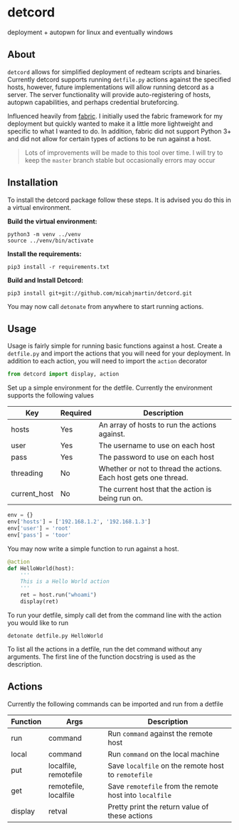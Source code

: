 # detcord
deployment + autopwn for linux and eventually windows

## About
`detcord` allows for simplified deployment of redteam scripts and binaries.
Currently detcord supports running `detfile.py` actions against the specified hosts, however, future
implementations will allow running detcord as a server. The server functionality will provide
auto-registering of hosts, autopwn capabilities, and perhaps credential bruteforcing.


Influenced heavily from [fabric](https://github.com/fabric/fabric). I initially used the fabric framework
for my deployment but quickly wanted to make it a little more lightweight and specific to what I
wanted to do. In addition, fabric did not support Python 3+ and did not allow for certain types of
actions to be run against a host.

> Lots of improvements will be made to this tool over time. I will try to keep the `master` branch
> stable but occasionally errors may occur

## Installation
To install the detcord package follow these steps. It is advised you do this in a virtual environment.

__Build the virtual environment:__
```
python3 -m venv ../venv
source ../venv/bin/activate
```

__Install the requirements:__
```
pip3 install -r requirements.txt
```

__Build and Install Detcord:__
```
pip3 install git+git://github.com/micahjmartin/detcord.git
```

You may now call `detonate` from anywhere to start running actions.

## Usage
Usage is fairly simple for running basic functions against a host. Create a `detfile.py` and import
the actions that you will need for your deployment. In addition to each action, you will need to
import the `action` decorator
```python
from detcord import display, action
```

Set up a simple environment for the detfile. Currently the environment supports the following values

| Key          | Required | Description                                       |
|--------------|----------|---------------------------------------------------|
| hosts        | Yes      | An array of hosts to run the actions against.     |
| user         | Yes      | The username to use on each host                  |
| pass         | Yes      | The password to use on each host                  |
| threading    | No       | Whether or not to thread the actions. Each host gets one thread. |
| current_host | No       | The current host that the action is being run on. |

```python
env = {}
env['hosts'] = ['192.168.1.2', '192.168.1.3']
env['user'] = 'root'
env['pass'] = 'toor'
```

You may now write a simple function to run against a host.
```python
@action
def HelloWorld(host):
    '''
    This is a Hello World action
    '''
    ret = host.run("whoami")
    display(ret)
```

To run your detfile, simply call det from the command line with the action you would like to run
```
detonate detfile.py HelloWorld
```

To list all the actions in a detfile, run the det command without any arguments. The first line of
the function docstring is used as the description.


## Actions
Currently the following commands can be imported and run from a detfile

| Function | Args                  | Description                                               |
|----------|-----------------------|-----------------------------------------------------------|
| run      | command               | Run `command` against the remote host                     |
| local    | command               | Run `command` on the local machine                        |
| put      | localfile, remotefile | Save `localfile` on the remote host to `remotefile`       |
| get      | remotefile, localfile | Save `remotefile` from the remote host into `localfile`   |
| display  | retval                | Pretty print the return value of these actions            |

